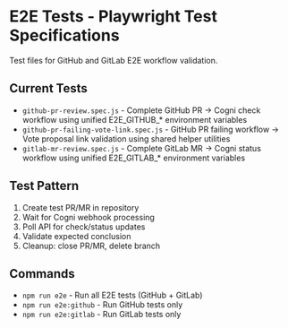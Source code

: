 # E2E Tests - Playwright Test Specifications

Test files for GitHub and GitLab E2E workflow validation.

## Current Tests
- `github-pr-review.spec.js` - Complete GitHub PR → Cogni check workflow using unified E2E_GITHUB_* environment variables
- `github-pr-failing-vote-link.spec.js` - GitHub PR failing workflow → Vote proposal link validation using shared helper utilities
- `gitlab-mr-review.spec.js` - Complete GitLab MR → Cogni status workflow using unified E2E_GITLAB_* environment variables

## Test Pattern
1. Create test PR/MR in repository
2. Wait for Cogni webhook processing
3. Poll API for check/status updates
4. Validate expected conclusion
5. Cleanup: close PR/MR, delete branch

## Commands
- `npm run e2e` - Run all E2E tests (GitHub + GitLab)
- `npm run e2e:github` - Run GitHub tests only
- `npm run e2e:gitlab` - Run GitLab tests only